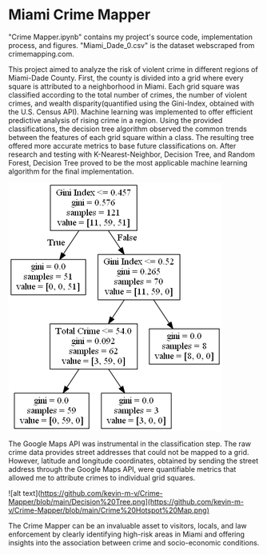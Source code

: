 # Miami Crime Mapper

"Crime Mapper.ipynb" contains my project's source code, implementation process, and figures. "Miami_Dade_0.csv" is the dataset webscraped from crimemapping.com.

This project aimed to analyze the risk of violent crime in different regions of Miami-Dade County. First, the county is divided into a grid where every square is attributed to a neighborhood in Miami. Each grid square was classified according to the total number of crimes, the number of violent crimes, and wealth disparity(quantified using the Gini-Index, obtained with the U.S. Census API). Machine learning was implemented to offer efficient predictive analysis of rising crime in a region. Using the provided classifications, the decision tree algorithm observed the common trends between the features of each grid square within a class. The resulting tree offered more accurate metrics to base future classifications on. After research and testing with K-Nearest-Neighbor, Decision Tree, and Random Forest, Decision Tree proved to be the most applicable machine learning algorithm for the final implementation.

![alt text](https://github.com/kevin-m-v/Crime-Mapper/blob/main/Decision%20Tree.png)

The Google Maps API was instrumental in the classification step. The raw crime data provides street addresses that could not be mapped to a grid. However, latitude and longitude coordinates, obtained by sending the street address through the Google Maps API, were quantifiable metrics that allowed me to attribute crimes to individual grid squares.

![alt text](https://github.com/kevin-m-v/Crime-Mapper/blob/main/Decision%20Tree.png](https://github.com/kevin-m-v/Crime-Mapper/blob/main/Crime%20Hotspot%20Map.png)

The Crime Mapper can be an invaluable asset to visitors, locals, and law enforcement by clearly identifying high-risk areas in Miami and offering insights into the association between crime and socio-economic conditions.
